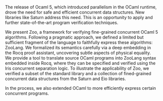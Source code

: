 The release of Ocaml 5, which introduced parallelism in the OCaml runtime, drove the need for safe and efficient concurrent data structures. New libraries like Saturn address this need. This is an opportunity to apply and further state-of-the-art program verification techniques.

We present Zoo, a framework for verifying fine-grained concurrent OCaml 5 algorithms. Following a pragmatic approach, we defined a limited but sufficient fragment of the language to faithfully express these algorithms: ZooLang. We formalized its semantics carefully via a deep embedding in the Rocq proof assistant, uncovering subtle aspects of physical equality. We provide a tool to translate source OCaml programs into ZooLang syntax embedded inside Rocq, where they can be specified and verified using the Iris concurrent separation logic. To illustrate the applicability of Zoo, we verified a subset of the standard library and a collection of fined-grained concurrent data structures from the Saturn and Eio libraries.

In the process, we also extended OCaml to more efficiently express certain concurrent programs.
